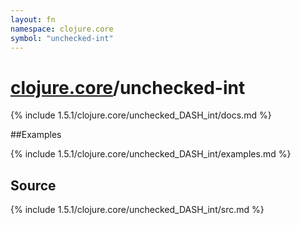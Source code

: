 ```yaml
---
layout: fn
namespace: clojure.core
symbol: "unchecked-int"
---
```


# [clojure.core](../)/unchecked-int

{% include 1.5.1/clojure.core/unchecked_DASH_int/docs.md %}

##Examples

{% include 1.5.1/clojure.core/unchecked_DASH_int/examples.md %}
## Source
{% include 1.5.1/clojure.core/unchecked_DASH_int/src.md %}

